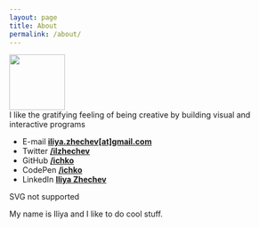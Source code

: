 ```yaml
---
layout: page
title: About
permalink: /about/
---
```


<div class="row">
  <div>
    <img
      class="center-image"
      style="width: 100px;"
      src="https://media2.giphy.com/media/ea4i8fAn1zeMTCGCXw/giphy.gif"
    />
  </div>
  <div class="motto">
    I like the gratifying feeling of being creative by building visual and interactive programs
  </div>
  <div>
    <ul class="">
      <li>E-mail <b><a href="#">iliya.zhechev[at]gmail.com</a></b></li>
      <li>Twitter <b><a href="https://twitter.com/ilzhechev">/ilzhechev</a></b></li>
      <li>GitHub <b><a href="https://github.com/ichko">/ichko</a></b></li>
      <li>CodePen <b><a href="https://codepen.io/ichko">/ichko</a></b></li>
      <li>LinkedIn <b><a href="https://www.linkedin.com/in/iliya-zhechev/">Iliya Zhechev</a></b></li>
    </ul>
  </div>
</div>

<p>
  <object
      type="image/svg+xml"
      style="width: 550px;"
      data="/assets/common/introduction.svg"
      >
      SVG not supported
  </object>
</p>

My name is Iliya and I like to do cool stuff.

